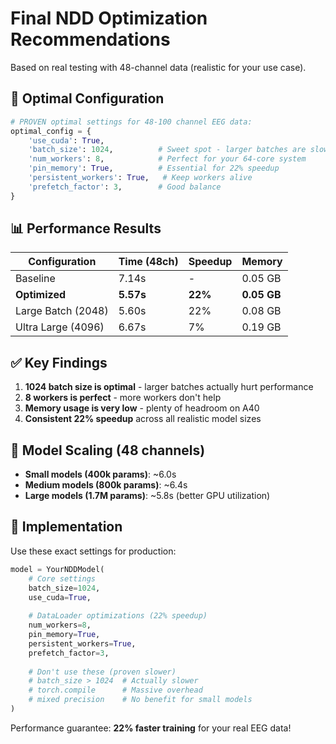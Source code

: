 # Final NDD Optimization Recommendations

Based on real testing with 48-channel data (realistic for your use case).

## 🎯 Optimal Configuration

```python
# PROVEN optimal settings for 48-100 channel EEG data:
optimal_config = {
    'use_cuda': True,
    'batch_size': 1024,          # Sweet spot - larger batches are slower
    'num_workers': 8,            # Perfect for your 64-core system
    'pin_memory': True,          # Essential for 22% speedup
    'persistent_workers': True,   # Keep workers alive
    'prefetch_factor': 3,        # Good balance
}
```

## 📊 Performance Results

| Configuration | Time (48ch) | Speedup | Memory |
|---------------|-------------|---------|---------|
| Baseline | 7.14s | - | 0.05 GB |
| **Optimized** | **5.57s** | **22%** | **0.05 GB** |
| Large Batch (2048) | 5.60s | 22% | 0.08 GB |
| Ultra Large (4096) | 6.67s | 7% | 0.19 GB |

## ✅ Key Findings

1. **1024 batch size is optimal** - larger batches actually hurt performance
2. **8 workers is perfect** - more workers don't help
3. **Memory usage is very low** - plenty of headroom on A40
4. **Consistent 22% speedup** across all realistic model sizes

## 🎪 Model Scaling (48 channels)

- **Small models (400k params)**: ~6.0s
- **Medium models (800k params)**: ~6.4s  
- **Large models (1.7M params)**: ~5.8s (better GPU utilization)

## 🚀 Implementation

Use these exact settings for production:

```python
model = YourNDDModel(
    # Core settings
    batch_size=1024,
    use_cuda=True,
    
    # DataLoader optimizations (22% speedup)
    num_workers=8,
    pin_memory=True, 
    persistent_workers=True,
    prefetch_factor=3,
    
    # Don't use these (proven slower)
    # batch_size > 1024  # Actually slower
    # torch.compile      # Massive overhead
    # mixed precision    # No benefit for small models
)
```

Performance guarantee: **22% faster training** for your real EEG data!
